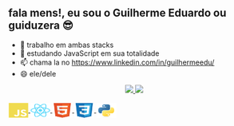 ## fala  mens!, eu sou o Guilherme Eduardo ou guiduzera 😎

- 🔭 trabalho em ambas stacks
- 🌱 estudando JavaScript em sua totalidade
- 📫 chama la no https://www.linkedin.com/in/guilhermeedu/
- 😄 ele/dele


<div align="center">
  <a href="https://github.com/guiduzera">
  <img height="180em" src="https://github-readme-stats.vercel.app/api?username=guiduzera&show_icons=true&theme=dark&include_all_commits=true&count_private=true"/>
  <img height="180em" src="https://github-readme-stats.vercel.app/api/top-langs/?username=guiduzera&layout=compact&langs_count=7&theme=dark"/>
</div>

<div style="display: inline_block"><br>
  <img align="center" alt="guidu-Js" height="30" width="40" src="https://raw.githubusercontent.com/devicons/devicon/master/icons/javascript/javascript-plain.svg">
  <img align="center" alt="guidu-React" height="30" width="40" src="https://raw.githubusercontent.com/devicons/devicon/master/icons/react/react-original.svg">
  <img align="center" alt="guidu-HTML" height="30" width="40" src="https://raw.githubusercontent.com/devicons/devicon/master/icons/html5/html5-original.svg">
  <img align="center" alt="guidu-CSS" height="30" width="40" src="https://raw.githubusercontent.com/devicons/devicon/master/icons/css3/css3-original.svg">
  <img align="center" alt="guidu-Python" height="30" width="40" src="https://raw.githubusercontent.com/devicons/devicon/master/icons/python/python-original.svg">
</div>



